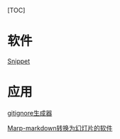 [TOC]

# 软件

[Snippet](https://electronjs.org/apps/snippetstore)

# 应用

[gitignore生成器](https://gitignore.io/)

[Marp-markdown转换为幻灯片的软件](https://github.com/yhatt/marp/releases)